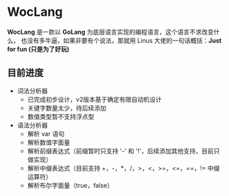 # WocLang

**WocLang** 是一款以 **GoLang** 为底层语言实现的编程语言，这个语言不求改变什么，
也没有多牛逼，如果非要有个说法，那就用 Linus 大佬的一句话概括：**Just for fun (只是为了好玩)**

## 目前进度
- 词法分析器
  - 已完成初步设计，v2版本基于确定有限自动机设计
  - 关键字数量太少，待后续添加
  - 数值类型暂不支持浮点型
- 语法分析器
  - 解析 var 语句
  - 解析数值字面量
  - 解析前缀表达式（前缀暂时只支持 '-' 和 '!'，后续添加其他支持，目前只做实现）
  - 解析中缀表达式（目前支持 +，-，*，/，>，<，>=，<=，==，!= 中缀运算符）
  - 解析布尔字面量（true，false）
